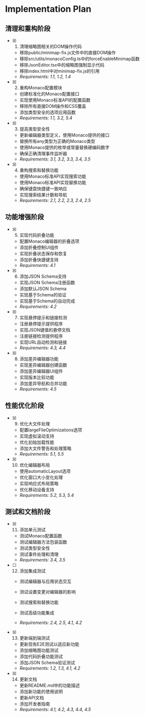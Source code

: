 # Implementation Plan

## 清理和重构阶段

- [x] 1. 清理缩略图相关的DOM操作代码


  - 移除public/minimap-fix.js文件中的直接DOM操作
  - 移除src/utils/monacoConfig.ts中的forceEnableMinimap函数
  - 移除JsonEditor.tsx中的缩略图强制显示代码
  - 移除index.html中对minimap-fix.js的引用
  - _Requirements: 1.1, 1.2, 1.4_

- [x] 2. 重构Monaco配置模块


  - 创建标准化的Monaco配置接口
  - 实现使用Monaco标准API的配置函数
  - 移除所有直接DOM操作和CSS覆盖
  - 添加类型安全的选项应用函数
  - _Requirements: 1.1, 3.2, 5.4_

- [x] 3. 提高类型安全性


  - 更新编辑器类型定义，使用Monaco提供的接口
  - 替换所有any类型为正确的Monaco类型
  - 使用Monaco提供的枚举或常量替换硬编码数字
  - 确保正确清理事件监听器
  - _Requirements: 3.1, 3.2, 3.3, 3.4, 3.5_

- [x] 4. 重构搜索和替换功能


  - 使用Monaco标准API实现搜索功能
  - 使用Monaco标准API实现替换功能
  - 确保键盘快捷键一致响应
  - 实现搜索结果计数和导航
  - _Requirements: 2.1, 2.2, 2.3, 2.4, 2.5_

## 功能增强阶段

- [x] 5. 实现代码折叠功能


  - 配置Monaco编辑器的折叠选项
  - 添加折叠控制UI组件
  - 实现折叠状态保存和恢复
  - 添加折叠快捷键支持
  - _Requirements: 4.1_

- [x] 6. 添加JSON Schema支持


  - 实现JSON Schema注册函数
  - 添加默认JSON Schema
  - 实现基于Schema的验证
  - 实现基于Schema的自动完成
  - _Requirements: 4.2_

- [x] 7. 实现悬停提示和链接检测


  - 注册悬停提示提供程序
  - 实现JSON键值的悬停文档
  - 注册链接检测提供程序
  - 实现URL自动检测和链接
  - _Requirements: 4.3, 4.4_

- [x] 8. 添加差异编辑器功能


  - 实现差异编辑器创建函数
  - 添加差异编辑器UI组件
  - 实现版本比较功能
  - 添加差异导航和合并功能
  - _Requirements: 4.5_

## 性能优化阶段

- [x] 9. 优化大文件处理


  - 配置largeFileOptimizations选项
  - 实现虚拟滚动支持
  - 优化初始加载性能
  - 添加大文件警告和处理策略
  - _Requirements: 5.1, 5.5_

- [x] 10. 优化编辑器布局


  - 使用automaticLayout选项
  - 优化窗口大小变化处理
  - 实现响应式布局策略
  - 优化移动设备支持
  - _Requirements: 5.2, 5.3, 5.4_

## 测试和文档阶段

- [x] 11. 添加单元测试


  - 测试Monaco配置函数
  - 测试编辑器方法包装函数
  - 测试类型安全性
  - 测试事件处理和清理
  - _Requirements: 3.4, 3.5_



- [ ] 12. 添加集成测试
  - 测试编辑器与应用状态交互
  - 测试设置变更对编辑器的影响
  - 测试搜索和替换功能

  - 测试高级功能集成
  - _Requirements: 2.4, 2.5, 4.1, 4.2_

- [x] 13. 更新端到端测试


  - 更新现有E2E测试以适应新功能
  - 添加缩略图功能测试
  - 添加代码折叠功能测试
  - 添加JSON Schema验证测试
  - _Requirements: 1.2, 1.3, 4.1, 4.2_

- [x] 14. 更新文档


  - 更新README.md中的功能描述
  - 添加新功能的使用说明
  - 更新API文档
  - 添加开发者指南
  - _Requirements: 4.1, 4.2, 4.3, 4.4, 4.5_
